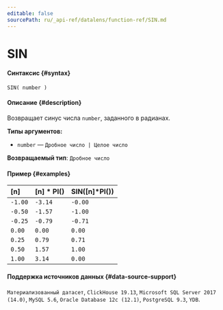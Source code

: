 ```yaml
---
editable: false
sourcePath: ru/_api-ref/datalens/function-ref/SIN.md
---
```



# SIN



#### Синтаксис {#syntax}


```
SIN( number )
```

#### Описание {#description}
Возвращает синус числа `number`, заданного в радианах.

**Типы аргументов:**
- `number` — `Дробное число | Целое число`


**Возвращаемый тип**: `Дробное число`

#### Пример {#examples}



| **[n]**   | **[n] &ast; PI()**   | **SIN([n]&ast;PI())**   |
|:----------|:---------------------|:------------------------|
| `-1.00`   | `-3.14`              | `-0.00`                 |
| `-0.50`   | `-1.57`              | `-1.00`                 |
| `-0.25`   | `-0.79`              | `-0.71`                 |
| `0.00`    | `0.00`               | `0.00`                  |
| `0.25`    | `0.79`               | `0.71`                  |
| `0.50`    | `1.57`               | `1.00`                  |
| `1.00`    | `3.14`               | `0.00`                  |




#### Поддержка источников данных {#data-source-support}

`Материализованный датасет`, `ClickHouse 19.13`, `Microsoft SQL Server 2017 (14.0)`, `MySQL 5.6`, `Oracle Database 12c (12.1)`, `PostgreSQL 9.3`, `YDB`.
